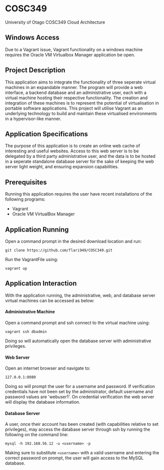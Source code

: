 # COSC349
University of Otago COSC349 Cloud Architecture

## Windows Access
Due to a Vagrant issue, Vagrant functionality on a windows machine requires the Oracle VM Virtualbox Manager application be open.

## Project Description
This application aims to integrate the functionality of three seperate virtual machines in an expandable manner.
The program will provide a web interface, a backend database and an administrative user, each with a virtual machine hosting their respective functionality. The creation and integration of these machines is to represent the potential of virtualisation in portable software applications. 
This project will utilise Vagrant as an underlying technology to build and maintain these virtualised environments in a hypervisor-like manner.

## Application Specifications
The purpose of this application is to create an online web cache of interesting and useful websites. Access to this web server is to be delegated by a third party administrative user, and the data is to be hosted in a seperate standalone database server for the sake of keeping the web server light weight, and ensuring expansion capabilities.
## Prerequisites
Running this application requires the user have recent installations of the following programs:
- Vagrant
- Oracle VM VirtualBox Manager

## Application Running
Open a command prompt in the desired download location and run:

```git clone https://github.com/flari949/COSC349.git```

Run the VagrantFile using:

```vagrant up```

## Application Interaction
With the application running, the administrative, web, and database server virtual machines can be accessed as below:
#### Administrative Machine
Open a command prompt and ssh connect to the virtual machine using:

```vagrant ssh dbadmin```

Doing so will automatically open the database server with administrative privileges.
#### Web Server
Open an internet browser and navigate to:

```127.0.0.1:8080```

Doing so will prompt the user for a username and password. If verification credentials have not been set by the administrator, default username and password values are 'webuser1'. On credential verification the web server will display the database information. 

#### Database Server
A user, once their account has been created (with capabilities relative to set privileges), may access the database server through ssh by running the following on the command line:

```mysql -h 192.168.56.12 -u <username> -p```

Making sure to substitute ```<username>``` with a valid username and entering the correct password on prompt, the user will gain access to the MySQL database. 
